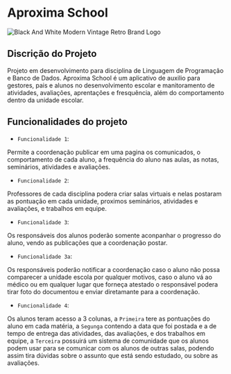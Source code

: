 # Aproxima School
![Black And White Modern Vintage Retro Brand Logo](https://user-images.githubusercontent.com/130579356/235180457-4ff55f69-e79b-4acf-a8a0-4e886b285d68.png)


## Discrição do Projeto

Projeto em desenvolvimento para disciplina de Linguagem de Programação e Banco de Dados. Aproxima School é um aplicativo de auxilio para gestores, pais e alunos no desenvolvimento escolar e manitoramento de atividades, avaliações, aprentações e fresquência, além do comportamento dentro da unidade escolar.



## Funcionalidades do projeto

- `Funcionalidade 1`: 

Permite a coordenação publicar em uma pagina os comunicados, o comportamento de cada aluno, a frequência do aluno nas aulas, as notas, seminários, atividades e avaliações.
 
 - `Funcionalidade 2`:

Professores de cada disciplina podera criar salas virtuais e nelas postaram as pontuação em cada unidade, proximos seminários, atividades e avaliações, e trabalhos em equipe.

- `Funcionalidade 3`: 

Os responsáveis dos alunos poderão somente aconpanhar o progresso do aluno, vendo as publicações que a coordenação postar.

- `Funcionalidade 3a`: 

Os responsáveis poderão notificar a coordenação caso o aluno não possa comparecer a unidade escola por qualquer motivos, caso o aluno vá ao médico ou em qualquer lugar que forneça atestado o responsável podera tirar foto do documentou e enviar diretamante para a coordenação.

- `Funcionalidade 4`: 

Os alunos teram acesso a 3 colunas, a `Primeira` tere as pontuações do aluno em cada matéria, a `Segunga` contendo a data que foi postada e a de tempo de entrega das atividades, das avaliações, e dos trabalhos em equipe, a `Terceira` possuirá um sistema de comunidade que os alunos podem usar para se comunicar com os alunos de outras salas, podendo assim tira dúvidas sobre o assunto que está sendo estudado, ou sobre as avaliações. 
